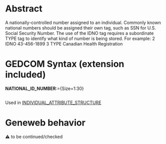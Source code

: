﻿# Abstract
A nationally-controlled number assigned to an individual. Commonly known national numbers should
be assigned their own tag, such as SSN for U.S. Social Security Number. The use of the IDNO tag
requires a subordinate TYPE tag to identify what kind of number is being stored.
For example:
2 IDNO 43-456-1899
3 TYPE Canadian Health Registration


# GEDCOM Syntax (extension included)

**NATIONAL_ID_NUMBER**:={Size=1:30}
<pre>
</pre>
Used in <a href=Ged.INDIVIDUAL_ATTRIBUTE_STRUCTURE.md>INDIVIDUAL_ATTRIBUTE_STRUCTURE</a><br />

# Geneweb behavior


:warning: to be continued/checked

